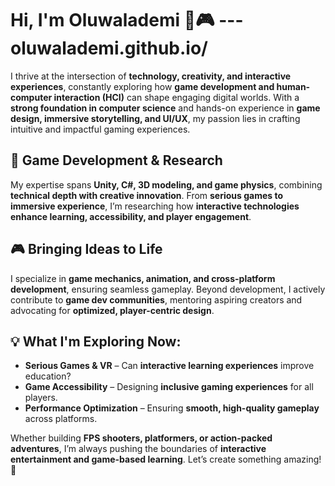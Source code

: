 <!--
**oluwalademi/oluwalademi** is a ✨ _special_ ✨ repository because its `README.md` (this file) appears on your GitHub profile.

Here are some ideas to get you started:

- 🔭 I’m currently working on ...
- 🌱 I’m currently learning ...
- 👯 I’m looking to collaborate on ...
- 🤔 I’m looking for help with ...
- 💬 Ask me about ...
- 📫 How to reach me: ...
- 😄 Pronouns: ...
- ⚡ Fun fact: ...
-->

# Hi, I'm Oluwalademi 👻🎮 ---  oluwalademi.github.io/

I thrive at the intersection of **technology, creativity, and interactive experiences**, constantly exploring how **game development and human-computer interaction (HCI)** can shape engaging digital worlds. With a **strong foundation in computer science** and hands-on experience in **game design, immersive storytelling, and UI/UX**, my passion lies in crafting intuitive and impactful gaming experiences.  

## 🚀 Game Development & Research  
My expertise spans **Unity, C#, 3D modeling, and game physics**, combining **technical depth with creative innovation**. From **serious games to immersive experience**, I’m researching how **interactive technologies enhance learning, accessibility, and player engagement**.  

## 🎮 Bringing Ideas to Life  
I specialize in **game mechanics, animation, and cross-platform development**, ensuring seamless gameplay. Beyond development, I actively contribute to **game dev communities**, mentoring aspiring creators and advocating for **optimized, player-centric design**.  

## 💡 What I'm Exploring Now:  
- **Serious Games & VR** – Can **interactive learning experiences** improve education?  
- **Game Accessibility** – Designing **inclusive gaming experiences** for all players.  
- **Performance Optimization** – Ensuring **smooth, high-quality gameplay** across platforms.  

Whether building **FPS shooters, platformers, or action-packed adventures**, I’m always pushing the boundaries of **interactive entertainment and game-based learning**. Let’s create something amazing! 🚀
